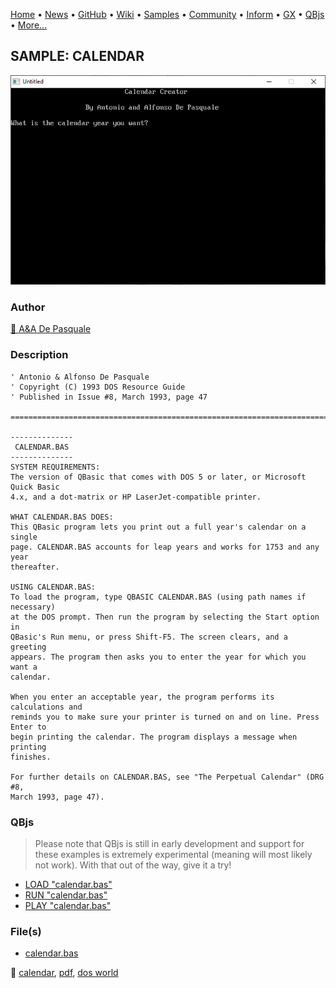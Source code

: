 [Home](https://qb64.com) • [News](../../news.md) • [GitHub](https://github.com/QB64Official/qb64) • [Wiki](https://github.com/QB64Official/qb64/wiki) • [Samples](../../samples.md) • [Community](../../community.md) • [Inform](../../inform.md) • [GX](../../gx.md) • [QBjs](../../qbjs.md) • [More...](../../more.md)

## SAMPLE: CALENDAR

![screenshot.png](img/screenshot.png)

### Author

[🐝 A&A De Pasquale](../a&a-de-pasquale.md) 

### Description

```text
' Antonio & Alfonso De Pasquale
' Copyright (C) 1993 DOS Resource Guide
' Published in Issue #8, March 1993, page 47

==============================================================================

--------------
 CALENDAR.BAS
--------------
SYSTEM REQUIREMENTS:
The version of QBasic that comes with DOS 5 or later, or Microsoft Quick Basic 
4.x, and a dot-matrix or HP LaserJet-compatible printer.

WHAT CALENDAR.BAS DOES:
This QBasic program lets you print out a full year's calendar on a single 
page. CALENDAR.BAS accounts for leap years and works for 1753 and any year 
thereafter.

USING CALENDAR.BAS:
To load the program, type QBASIC CALENDAR.BAS (using path names if necessary) 
at the DOS prompt. Then run the program by selecting the Start option in 
QBasic's Run menu, or press Shift-F5. The screen clears, and a greeting 
appears. The program then asks you to enter the year for which you want a 
calendar.

When you enter an acceptable year, the program performs its calculations and 
reminds you to make sure your printer is turned on and on line. Press Enter to 
begin printing the calendar. The program displays a message when printing 
finishes.

For further details on CALENDAR.BAS, see "The Perpetual Calendar" (DRG #8, 
March 1993, page 47).
```

### QBjs

> Please note that QBjs is still in early development and support for these examples is extremely experimental (meaning will most likely not work). With that out of the way, give it a try!

* [LOAD "calendar.bas"](https://v6p9d9t4.ssl.hwcdn.net/html/5963335/index.html?src=https://qb64.com/samples/calendar/src/calendar.bas)
* [RUN "calendar.bas"](https://v6p9d9t4.ssl.hwcdn.net/html/5963335/index.html?mode=auto&src=https://qb64.com/samples/calendar/src/calendar.bas)
* [PLAY "calendar.bas"](https://v6p9d9t4.ssl.hwcdn.net/html/5963335/index.html?mode=play&src=https://qb64.com/samples/calendar/src/calendar.bas)

### File(s)

* [calendar.bas](src/calendar.bas)

🔗 [calendar](../calendar.md), [pdf](../pdf.md), [dos world](../dos-world.md)
